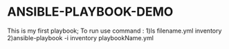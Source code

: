 # ANSIBLE-PLAYBOOK-DEMO
This is my first playbook;
To run use command :
1)ls filename.yml inventory
2)ansible-playbook -i inventory  playbookName.yml
